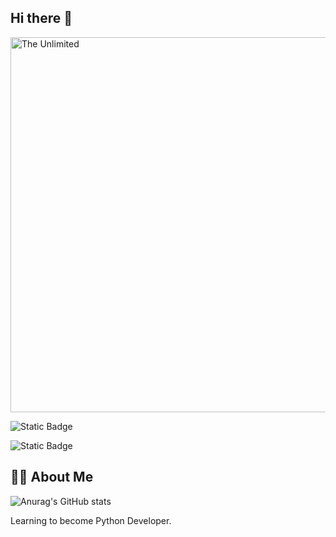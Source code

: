 ## Hi there 👋

<img src="https://github.com/TimofeiKazakov/TimofeiKazakov/blob/main/animation.gif" alt="The Unlimited" width="600">


![Static Badge](https://img.shields.io/badge/py-python-orange?style=plastic&logo=python)


![Static Badge](https://img.shields.io/badge/-pythonanywhere-black?style=plastic&logo=pythonanywhere)



## 🙋‍♂️ About Me

![Anurag's GitHub stats](https://github-readme-stats.vercel.app/api?username=TimofeiKazakov&show_icons=true&theme=radical)

Learning to become Python Developer.

